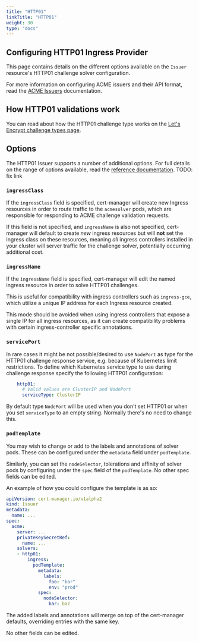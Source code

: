 ```yaml
---
title: "HTTP01"
linkTitle: "HTTP01"
weight: 30
type: "docs"
---
```


## Configuring HTTP01 Ingress Provider

This page contains details on the different options available on the `Issuer`
resource's HTTP01 challenge solver configuration.

For more information on configuring ACME issuers and their API format, read the
[ACME Issuers](../) documentation.

## How HTTP01 validations work

You can read about how the HTTP01 challenge type works on the [Let's Encrypt
challenge types
page](https://letsencrypt.org/docs/challenge-types/#http-01-challenge).

## Options

The HTTP01 Issuer supports a number of additional options.  For full details on
the range of options available, read the [reference
documentation](https://docs.cert-manager.io/en/latest/reference/api-docs/#acmeissuerhttp01config-v1alpha2). TODO: fix link

### `ingressClass`

If the `ingressClass` field is specified, cert-manager will create new
Ingress resources in order to route traffic to the `acmesolver` pods, which
are responsible for responding to ACME challenge validation requests.

If this field is not specified, and `ingressName` is also not specified,
cert-manager will default to create *new* ingress resources but will **not** set
the ingress class on these resources, meaning *all* ingress controllers
installed in your cluster will server traffic for the challenge solver,
potentially occurring additional cost.


### `ingressName`

If the `ingressName` field is specified, cert-manager will edit the named
ingress resource in order to solve HTTP01 challenges.

This is useful for compatibility with ingress controllers such as `ingress-gce`,
which utilize a unique IP address for each Ingress resource created.

This mode should be avoided when using ingress controllers that expose a single
IP for all ingress resources, as it can create compatibility problems with
certain ingress-controller specific annotations.

### `servicePort`

In rare cases it might be not possible/desired to use `NodePort` as type for the
HTTP01 challenge response service, e.g. because of Kubernetes limit
restrictions. To define which Kubernetes service type to use during challenge
response specify the following HTTP01 configuration:

```yaml
    http01:
      # Valid values are ClusterIP and NodePort
      serviceType: ClusterIP
```

By default type `NodePort` will be used when you don't set HTTP01 or when you set
`serviceType` to an empty string. Normally there's no need to change this.


### `podTemplate`

You may wish to change or add to the labels and annotations of solver pods.
These can be configured under the `metadata` field under `podTemplate`. 

Similarly, you can set the `nodeSelector`, tolerations and affinity of solver
pods by configuring under the `spec` field of the `podTemplate`. No other
spec fields can be edited.

An example of how you could configure the template is as so:

```yaml
apiVersion: cert-manager.io/v1alpha2
kind: Issuer
metadata:
  name: ...
spec:
  acme:
    server: ...
    privateKeySecretRef:
      name: ...
    solvers:
    - http01:
        ingress:
          podTemplate:
            metadata:
              labels:
                foo: "bar"
                env: "prod"
            spec:
              nodeSelector:
                bar: baz
```

The added labels and annotations will merge on top of the cert-manager defaults,
overriding entries with the same key.

No other fields can be edited.
